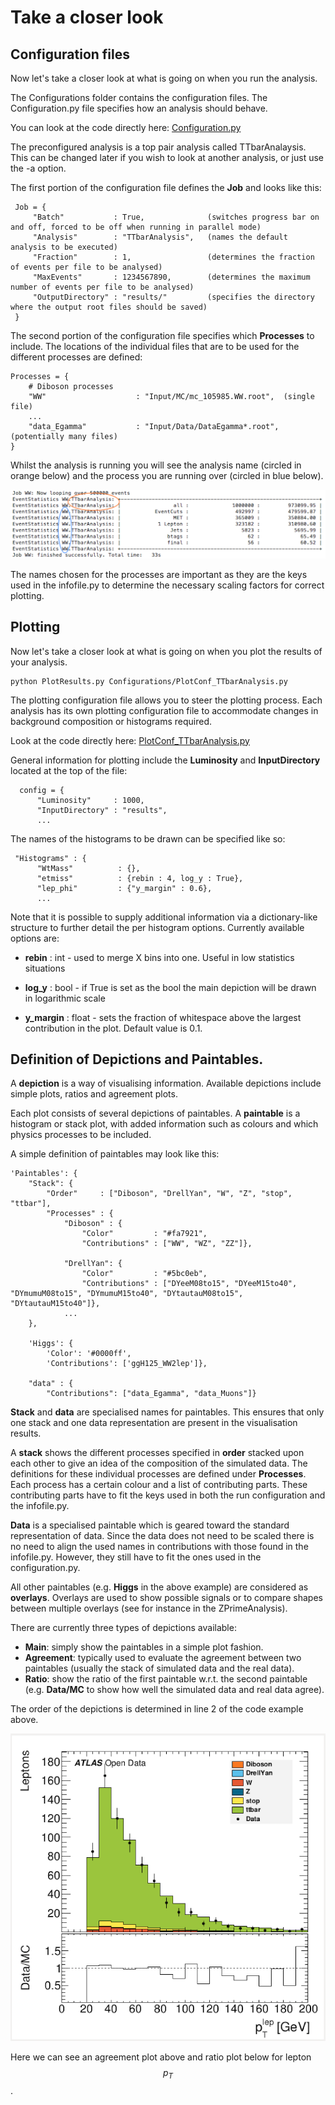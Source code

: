 # Take a closer look

## Configuration files

Now let's take a closer look at what is going on when you run the analysis.

The Configurations folder contains the configuration files. The Configuration.py file specifies how an analysis should behave. 

You can look at the code directly here: [Configuration.py](https://github.com/atlas-outreach-data-tools/atlas-outreach-data-tools-framework/blob/master/Configurations/Configuration.py)

The preconfigured analysis is a top pair analysis called TTbarAnalaysis.  This can be changed later if you wish to look at another analysis, or just use the -a option.

The first portion of the configuration file defines the **Job** and looks like this:


     Job = {
         "Batch"           : True,              (switches progress bar on and off, forced to be off when running in parallel mode)
         "Analysis"        : "TTbarAnalysis",   (names the default analysis to be executed)
         "Fraction"        : 1,                 (determines the fraction of events per file to be analysed)
         "MaxEvents"       : 1234567890,        (determines the maximum number of events per file to be analysed)
         "OutputDirectory" : "results/"         (specifies the directory where the output root files should be saved)
     }

The second portion of the configuration file specifies which **Processes** to include. The locations of the individual files that are to be used for the different processes are defined:

    Processes = {
        # Diboson processes
        "WW"                    : "Input/MC/mc_105985.WW.root",  (single file)
        ...
        "data_Egamma"           : "Input/Data/DataEgamma*.root", (potentially many files)
    }


Whilst the analysis is running you will see the analysis name (circled in orange below) and the process you are running over (circled in blue below).

![](TTbar.png)

The names chosen for the processes are important as they are the keys used in the infofile.py to determine the necessary scaling factors for correct plotting.


## Plotting

Now let's take a closer look at what is going on when you plot the results of your analysis.

    python PlotResults.py Configurations/PlotConf_TTbarAnalysis.py

The plotting configuration file allows you to steer the plotting process. Each analysis has its own plotting configuration file to accommodate changes in background composition or histograms required.

Look at the code directly here: [PlotConf_TTbarAnalysis.py](https://github.com/atlas-outreach-data-tools/atlas-outreach-data-tools-framework/blob/master/Configurations/PlotConf_TTbarAnalysis.py)

General information for plotting include the **Luminosity** and **InputDirectory** located at the top of the file:

      config = {
          "Luminosity"     : 1000,
          "InputDirectory" : "results",
          ...

The names of the histograms to be drawn can be specified like so:

     "Histograms" : {
          "WtMass"          : {},
          "etmiss"          : {rebin : 4, log_y : True},
          "lep_phi"         : {"y_margin" : 0.6},
          ...

Note that it is possible to supply additional information via a dictionary-like structure to further detail the per histogram options. Currently available options are:

 * **rebin**    : int   - used to merge X bins into one. Useful in low statistics situations
 * **log_y**    : bool  - if True is set as the bool the main depiction will be drawn in logarithmic scale

 * **y_margin** : float - sets the fraction of whitespace above the largest contribution in the plot. Default value is 0.1.



## Definition of Depictions and Paintables. 

A **depiction** is a way of visualising information. Available depictions include simple plots, ratios and agreement plots. 

Each plot consists of several depictions of paintables. 
A **paintable** is a histogram or stack plot, with added information such as colours and which physics processes to be included. 

A simple definition of paintables may look like this:

    'Paintables': {
        "Stack": {
            "Order"     : ["Diboson", "DrellYan", "W", "Z", "stop", "ttbar"],
            "Processes" : {
                "Diboson" : {
                    "Color"         : "#fa7921",
                    "Contributions" : ["WW", "WZ", "ZZ"]},

                "DrellYan": {
                    "Color"         : "#5bc0eb",
                    "Contributions" : ["DYeeM08to15", "DYeeM15to40", "DYmumuM08to15", "DYmumuM15to40", "DYtautauM08to15", "DYtautauM15to40"]},
                ...
        },

        'Higgs': {
            'Color': '#0000ff',
            'Contributions': ['ggH125_WW2lep']},

        "data" : {
            "Contributions": ["data_Egamma", "data_Muons"]}

**Stack** and **data** are specialised names for paintables. This ensures that only one stack and one data representation are present in the visualisation results. 

A **stack** shows the different processes specified in **order** stacked upon each other to give an idea of the composition of the simulated data. The definitions for these individual processes are defined under **Processes**. Each process has a certain colour and a list of contributing parts. These contributing parts have to fit the keys used in both the run configuration and the infofile.py.

**Data** is a specialised paintable which is geared toward the standard representation of data. Since the data does not need to be scaled there is no need to align the used names in contributions with those found in the infofile.py. However, they still have to fit the ones used in the configuration.py.

All other paintables (e.g. **Higgs** in the above example) are considered as **overlays**. Overlays are used to show possible signals or to compare shapes between multiple overlays (see for instance in the ZPrimeAnalysis).


There are currently three types of depictions available: 
* **Main**: simply show the paintables in a simple plot fashion.
* **Agreement**: typically used to evaluate the agreement between two paintables (usually the stack of simulated data and the real data).
* **Ratio**: show the ratio of the first paintable w.r.t. the second paintable (e.g. **Data/MC** to show how well the simulated data and real data agree).  

The order of the depictions is determined in line 2 of the code example above.


![](Output/lepPT.png)

Here we can see an agreement plot above and ratio plot below for lepton $$p_T$$.